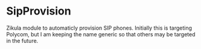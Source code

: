 SipProvision
============

Zikula module to automaticly provision SIP phones. Initially this is targeting
Polycom, but I am keeping the name generic so that others may be targeted
in the future.

